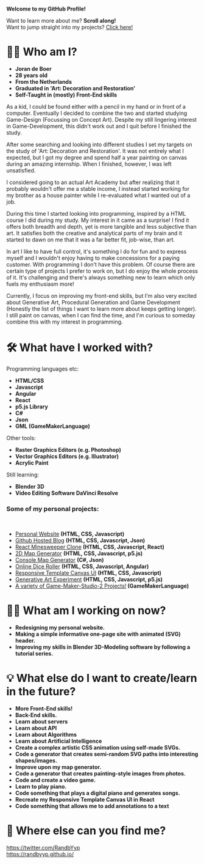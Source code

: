 **Welcome to my GitHub Profile!**

Want to learn more about me? **Scroll along!**<br/>
Want to jump straight into my projects? [Click here!](#some-of-my-personal-projects)

# 🧔🏼 Who am I?

- **Joran de Boer**
- **28 years old**
- **From the Netherlands**
- **Graduated in 'Art: Decoration and Restoration'**
- **Self-Taught in (mostly) Front-End skills**

As a kid, I could be found either with a pencil in my hand or in front of a computer. Eventually I decided to combine the two and started studying Game-Design (Focussing on Concept Art). Despite my still lingering interest in Game-Development, this didn't work out and I quit before I finished the study. 

After some searching and looking into different studies I set my targets on the study of 'Art: Decoration and Restoration'. It was not entirely what I expected, but I got my degree and spend half a year painting on canvas during an amazing internship. When I finished, however, I was left unsatisfied. 

I considered going to an actual Art Academy but after realizing that it probably wouldn't offer me a stable income, I instead started working for my brother as a house painter while I re-evaluated what I wanted out of a job. 

During this time I started looking into programming, inspired by a HTML course I did during my study. My interest in it came as a surprise! I find it offers both breadth and depth, yet is more tangible and less subjective than art. It satisfies both the creative and analytical parts of my brain and it started to dawn on me that it was a far better fit, job-wise, than art. 

In art I like to have full control, it's something I do for fun and to express myself and I wouldn't enjoy having to make concessions for a paying customer. With programming I don't have this problem. Of course there are certain type of projects I prefer to work on, but I do enjoy the whole process of it. It's challenging and there's always something new to learn which only fuels my enthusiasm more! 

Currently, I focus on improving my front-end skills, but I'm also very excited about Generative Art, Procedural Generation and Game Development (Honestly the list of things I want to learn more about keeps getting longer). I still paint on canvas, when I can find the time, and I'm curious to someday combine this with my interest in programming.

# 🛠️ What have I worked with?

Programming languages etc:

- **HTML/CSS**
- **Javascript**
- **Angular**
- **React**
- **p5.js Library**
- **C#**
- **Json**
- **GML (GameMakerLanguage)**

Other tools:

- **Raster Graphics Editors (e.g. Photoshop)**
- **Vector Graphics Editors (e.g. Illustrator)**
- **Acrylic Paint**

Still learning:

- **Blender 3D** 
- **Video Editing Software DaVinci Resolve**
 
### Some of my personal projects:
  <br>
  <ul>
    <li><a href="https://randbyyp.github.io/">Personal Website</a> <b>(HTML, CSS, Javascript)</b></li>
    <li><a href="https://randbyyp.github.io/Github-Hosted-Blog/">Github Hosted Blog</a> <b>(HTML, CSS, Javascript, Json)</b></li>
    <li><a href="https://randbyyp.github.io/React-Minesweeper/">React Minesweeper Clone</a> <b>(HTML, CSS, Javascript, React)</b></li>
    <li><a href="https://randbyyp.github.io/MapGen-Gold/">2D Map Generator</a> <b>(HTML, CSS, Javascript, p5.js)</b></li>
    <li><a href="https://github.com/RanDByyp/MapGen-Bronze">Console Map Generator</a> <b>(C#, Json)</b></li>
    <li><a href="https://randbyyp.github.io/Dice-Roller/">Online Dice Roller</a> <b>(HTML, CSS, Javascript, Angular)</b></li>
    <li><a href="https://randbyyp.github.io/Responsive-Template-Canvas-UI/">Responsive Template Canvas UI</a> <b>(HTML, CSS, Javascript)</b></li>
    <li><a href="https://randbyyp.github.io/Generation-Station-Random-Walker/">Generative Art Experiment</a> <b>(HTML, CSS, Javascript, p5.js)</b></li>
    <li><a href="https://randatabase.itch.io/">A variety of Game-Maker-Studio-2 Projects!</a><b> (GameMakerLanguage)</b></li>
  </ul>

# 👨‍💻 What am I working on now?

- **Redesigning my personal website.**
- **Making a simple informative one-page site with animated (SVG) header.**
- **Improving my skills in Blender 3D-Modeling software by following a tutorial series.**

# 💡 What else do I want to create/learn in the future?

- **More Front-End skills!**
- **Back-End skills.**
- **Learn about servers**
- **Learn about API**
- **Learn about Algorithms**
- **Learn about Artificial Intelligence**
- **Create a complex artistic CSS animation using self-made SVGs.**
- **Code a generator that creates semi-random SVG paths into interesting shapes/images.**
- **Improve upon my map generator.**
- **Code a generator that creates painting-style images from photos.**
- **Code and create a video game.**
- **Learn to play piano.**
- **Code something that plays a digital piano and generates songs.**
- **Recreate my Responsive Template Canvas UI in React**
- **Code something that allows me to add annotations to a text**


# 🔗 Where else can you find me?

https://twitter.com/RandbYyp<br/>https://randbyyp.github.io/
